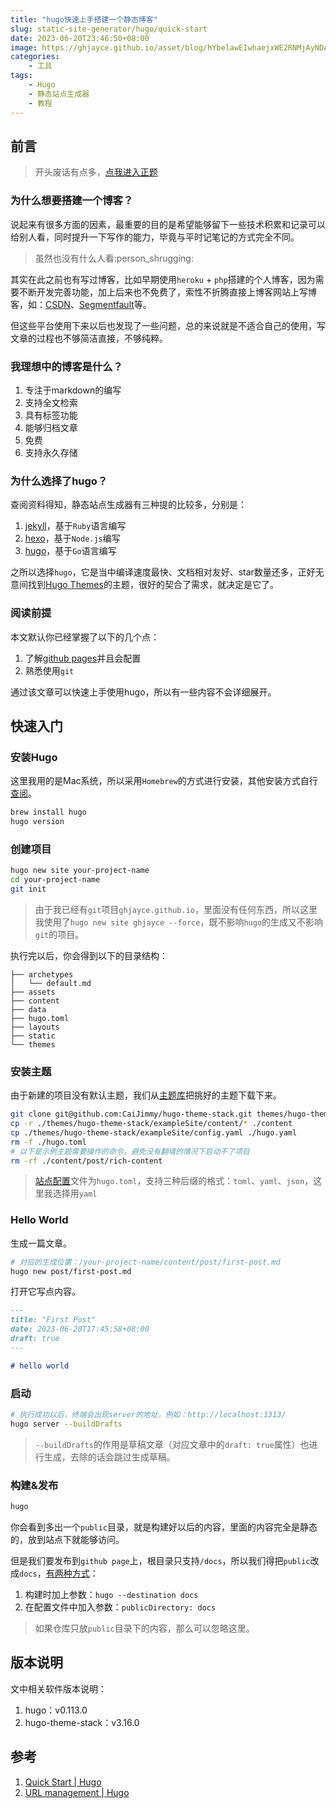 ```yaml
---
title: "hugo快速上手搭建一个静态博客"
slug: static-site-generator/hugo/quick-start
date: 2023-06-20T23:46:50+08:00
image: https://ghjayce.github.io/asset/blog/hYbelawEIwhaejxWE2RNMjAyNDAyMjVfMTU1NTA2.png
categories:
    - 工具
tags:
    - Hugo
    - 静态站点生成器
    - 教程
---
```


## 前言
> 开头废话有点多，[点我进入正题](#快速入门)
### 为什么想要搭建一个博客？
说起来有很多方面的因素，最重要的目的是希望能够留下一些技术积累和记录可以给别人看，同时提升一下写作的能力，毕竟与平时记笔记的方式完全不同。
> 虽然也没有什么人看:person_shrugging:

其实在此之前也有写过博客，比如早期使用`heroku` + `php`搭建的个人博客，因为需要不断开发完善功能，加上后来也不免费了，索性不折腾直接上博客网站上写博客，如：[CSDN](https://blog.csdn.net/JayceDeng)、[Segmentfault](https://segmentfault.com/u/jayce_)等。

但这些平台使用下来以后也发现了一些问题，总的来说就是不适合自己的使用，写文章的过程也不够简洁直接，不够纯粹。

### 我理想中的博客是什么？
1. 专注于markdown的编写
1. 支持全文检索
1. 具有标签功能
1. 能够归档文章
1. 免费
1. 支持永久存储

### 为什么选择了hugo？
查阅资料得知，静态站点生成器有三种提的比较多，分别是：
1. [jekyll](https://jekyllrb.com/)，基于`Ruby`语言编写
1. [hexo](https://hexo.io/)，基于`Node.js`编写
1. [hugo](https://gohugo.io/)，基于`Go`语言编写

之所以选择`hugo`，它是当中编译速度最快、文档相对友好、star数量还多，正好无意间找到[Hugo Themes](https://themes.gohugo.io/themes/hugo-theme-stack/)的主题，很好的契合了需求，就决定是它了。

### 阅读前提
本文默认你已经掌握了以下的几个点：
1. 了解[github pages](https://docs.github.com/zh/pages/getting-started-with-github-pages/creating-a-github-pages-site)并且会配置
1. 熟悉使用`git`

通过该文章可以快速上手使用hugo，所以有一些内容不会详细展开。

## 快速入门
### 安装Hugo
这里我用的是Mac系统，所以采用`Homebrew`的方式进行安装，其他安装方式自行[查阅](https://gohugo.io/installation/)。
```bash
brew install hugo
hugo version
```
### 创建项目
```bash
hugo new site your-project-name
cd your-project-name
git init
```
> 由于我已经有`git`项目`ghjayce.github.io`，里面没有任何东西，所以这里我使用了`hugo new site ghjayce --force`，既不影响`hugo`的生成又不影响`git`的项目。

执行完以后，你会得到以下的目录结构：
```
├── archetypes
│   └── default.md
├── assets
├── content
├── data
├── hugo.toml
├── layouts
├── static
└── themes
```

### 安装主题
由于新建的项目没有默认主题，我们从[主题库](https://themes.gohugo.io/)把挑好的主题下载下来。
```bash
git clone git@github.com:CaiJimmy/hugo-theme-stack.git themes/hugo-theme-stack
cp -r ./themes/hugo-theme-stack/exampleSite/content/* ./content
cp ./themes/hugo-theme-stack/exampleSite/config.yaml ./hugo.yaml
rm -f ./hugo.toml
# 以下是示例主题需要操作的命令，避免没有翻墙的情况下启动不了项目
rm -rf ./content/post/rich-content
```

> [站点配置](https://gohugo.io/getting-started/configuration/)文件为`hugo.toml`，支持三种后缀的格式：`toml`、`yaml`、`json`，这里我选择用`yaml`

### Hello World
生成一篇文章。
```bash
# 对应的生成位置：/your-project-name/content/post/first-post.md
hugo new post/first-post.md
```
打开它写点内容。
```markdown
---
title: "First Post"
date: 2023-06-20T17:45:58+08:00
draft: true
---

# hello world
```

### 启动
```bash
# 执行成功以后，终端会出现server的地址，例如：http://localhost:1313/
hugo server --buildDrafts
```
> `--buildDrafts`的作用是草稿文章（对应文章中的`draft: true`属性）也进行生成，去除的话会跳过生成草稿。

### 构建&发布
```bash
hugo
```
你会看到多出一个`public`目录，就是构建好以后的内容，里面的内容完全是静态的，放到站点下就能够访问。

但是我们要发布到`github page`上，根目录只支持`/docs`，所以我们得把`public`改成`docs`，[有两种方式](https://gohugo.io/getting-started/usage/#build-your-site)：
1. 构建时加上参数：`hugo --destination docs`
1. 在配置文件中加入参数：`publicDirectory: docs`
> 如果仓库只放`public`目录下的内容，那么可以忽略这里。

## 版本说明
文中相关软件版本说明：
1. hugo：v0.113.0
1. hugo-theme-stack：v3.16.0

## 参考
1. [Quick Start | Hugo](https://gohugo.io/getting-started/quick-start/)
2. [URL management | Hugo](https://gohugo.io/content-management/urls/)